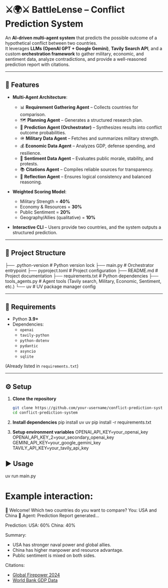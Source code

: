 # ⚔️🌍⚔️ BattleLense – Conflict Prediction System

An **AI-driven multi-agent system** that predicts the possible outcome of a hypothetical conflict between two countries.  
It leverages **LLMs (OpenAI GPT + Google Gemini)**, **Tavily Search API**, and a custom **orchestration framework** to gather military, economic, and sentiment data, analyze contradictions, and provide a well-reasoned prediction report with citations.

---

## 🚀 Features
- **Multi-Agent Architecture**:
  - 📊 **Requirement Gathering Agent** – Collects countries for comparison.  
  - 🗺 **Planning Agent** – Generates a structured research plan.  
  - 🎯 **Prediction Agent (Orchestrator)** – Synthesizes results into conflict outcome probabilities.  
  - 🪖 **Military Data Agent** – Fetches and summarizes military strength.  
  - 💰 **Economic Data Agent** – Analyzes GDP, defense spending, and resilience.  
  - 📰 **Sentiment Data Agent** – Evaluates public morale, stability, and protests.  
  - 📚 **Citations Agent** – Compiles reliable sources for transparency.  
  - 🔎 **Reflection Agent** – Ensures logical consistency and balanced reasoning.  

- **Weighted Scoring Model**:  
  - Military Strength = **40%**  
  - Economy & Resources = **30%**  
  - Public Sentiment = **20%**  
  - Geography/Allies (qualitative) = **10%**  

- **Interactive CLI** – Users provide two countries, and the system outputs a structured prediction.

---

## 📂 Project Structure
├── .python-version # Python version lock
├── main.py # Orchestrator entrypoint
├── pyproject.toml # Project configuration
├── README.md # Project documentation
├── requirements.txt # Python dependencies
├── tools_agents.py # Agent tools (Tavily search, Military, Economic, Sentiment, etc.)
└── uv # UV package manager config

---

## 🔑 Requirements
- Python **3.9+**
- Dependencies:
  - `openai`
  - `tavily-python`
  - `python-dotenv`
  - `pydantic`
  - `asyncio`
  - `sqlite`

(Already listed in `requirements.txt`)

---

## ⚙️ Setup

1. **Clone the repository**
   ```bash
   git clone https://github.com/your-username/conflict-prediction-system.git
   cd conflict-prediction-system

2. **Install dependencies**
pip install uv
uv pip install -r requirements.txt


3. **Setup environment variables**
OPENAI_API_KEY=your_openai_key
OPENAI_API_KEY_2=your_secondary_openai_key
GEMINI_API_KEY=your_google_gemini_key
TAVILY_API_KEY=your_tavily_api_key

## ▶️ Usage
uv run main.py

# Example interaction:
👋 Welcome! Which two countries do you want to compare?
You: USA and China
🤖 Agent: Prediction Report generated...

Prediction:
USA: 60%
China: 40%

Summary:
- USA has stronger naval power and global allies.
- China has higher manpower and resource advantage.
- Public sentiment is mixed on both sides.

Citations:
- [Global Firepower 2024](https://www.globalfirepower.com/)
- [World Bank GDP Data](https://data.worldbank.org/)